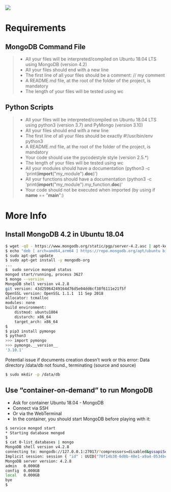 ﻿![](Top.png)


# Requirements

## MongoDB Command File

> - All your files will be interpreted/compiled on Ubuntu 18.04 LTS using MongoDB (version 4.2)
> - All your files should end with a new line
> - The first line of all your files should be a comment: // my comment
> - A README.md file, at the root of the folder of the project, is mandatory
> - The length of your files will be tested using wc

## Python Scripts

> - All your files will be interpreted/compiled on Ubuntu 18.04 LTS using python3 (version 3.7) and PyMongo (version 3.10)
> - All your files should end with a new line
> - The first line of all your files should be exactly #!/usr/bin/env python3
> - A README.md file, at the root of the folder of the project, is mandatory
> - Your code should use the pycodestyle style (version 2.5.*)
> - The length of your files will be tested using wc
> - All your modules should have a documentation (python3 -c 'print(__import__("my_module").__doc__)')
> - All your functions should have a documentation (python3 -c 'print(__import__("my_module").my_function.__doc__)'
> - Your code should not be executed when imported (by using if __name__ == "__main__":)

# More Info

## Install MongoDB 4.2 in Ubuntu 18.04

```sh
$ wget -qO - https://www.mongodb.org/static/pgp/server-4.2.asc | apt-key add -
$ echo "deb [ arch=amd64,arm64 ] https://repo.mongodb.org/apt/ubuntu bionic/mongodb-org/4.2 multiverse" > /etc/apt/sources.list.d/mongodb-org-4.2.list
$ sudo apt-get update
$ sudo apt-get install -y mongodb-org
...
$  sudo service mongod status
mongod start/running, process 3627
$ mongo --version
MongoDB shell version v4.2.8
git version: 43d25964249164d76d5e04dd6cf38f6111e21f5f
OpenSSL version: OpenSSL 1.1.1  11 Sep 2018
allocator: tcmalloc
modules: none
build environment:
    distmod: ubuntu1804
    distarch: x86_64
    target_arch: x86_64
$  
$ pip3 install pymongo
$ python3
>>> import pymongo
>>> pymongo.__version__
'3.10.1'
```

Potential issue if documents creation doesn’t work or this error: Data directory /data/db not found., terminating (source and source)

```sh
$ sudo mkdir -p /data/db
```
## Use “container-on-demand” to run MongoDB

- Ask for container Ubuntu 18.04 - MongoDB
- Connect via SSH
- Or via the WebTerminal
- In the container, you should start MongoDB before playing with it:

```sh
$ service mongod start
* Starting database mongod                                              [ OK ]
$
$ cat 0-list_databases | mongo
MongoDB shell version v4.2.8
connecting to: mongodb://127.0.0.1:27017/?compressors=disabled&gssapiServiceName=mongodb
Implicit session: session { "id" : UUID("70f14b38-6d0b-48e1-a9a4-0534bcf15301") }
MongoDB server version: 4.2.8
admin   0.000GB
config  0.000GB
local   0.000GB
bye
$
```


